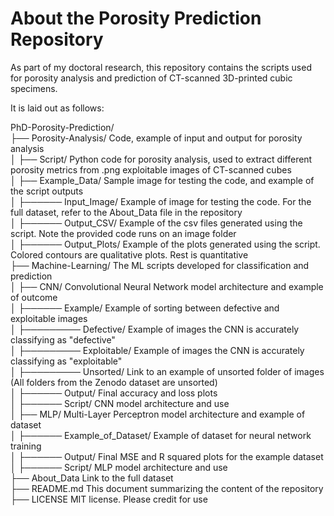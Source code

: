 # About the Porosity Prediction Repository

As part of my doctoral research, this repository contains the scripts used for porosity analysis and prediction of CT-scanned 3D-printed cubic specimens.  

It is laid out as follows:

PhD-Porosity-Prediction/  
├── Porosity-Analysis/                  Code, example of input and output for porosity analysis  
│   ├── Script/                          Python code for porosity analysis, used to extract different porosity metrics from .png exploitable images of CT-scanned cubes  
│   ├── Example_Data/                    Sample image for testing the code, and example of the script outputs  
│      ├────── Input_Image/                Example of image for testing the code.  For the full dataset, refer to the About_Data file in the repository  
│      ├────── Output_CSV/                 Example of the csv files generated using the script. Note the provided code runs on an image folder  
│      ├────── Output_Plots/               Example of the plots generated using the script. Colored contours are qualitative plots. Rest is quantitative   
├── Machine-Learning/                   The ML scripts developed for classification and prediction  
│   ├── CNN/                             Convolutional Neural Network model architecture and example of outcome    
│      ├────── Example/                  Example of sorting between defective and exploitable images  
│      ├───────── Defective/               Example of images the CNN is accurately classifying as "defective"  
│      ├───────── Exploitable/             Example of images the CNN is accurately classifying as "exploitable"  
│      ├───────── Unsorted/                Link to an example of unsorted folder of images (All folders from the Zenodo dataset are unsorted)  
│      ├────── Output/                   Final accuracy and loss plots  
│      ├────── Script/                   CNN model architecture and use  
│   ├── MLP/                            Multi-Layer Perceptron model architecture and example of dataset  
│      ├────── Example_of_Dataset/         Example of dataset for neural network training  
│      ├────── Output/                     Final MSE and R squared plots for the example dataset  
│      ├────── Script/                     MLP model architecture and use  
├── About_Data                          Link to the full dataset  
├── README.md                           This document summarizing the content of the repository  
├── LICENSE                             MIT license. Please credit for use  
